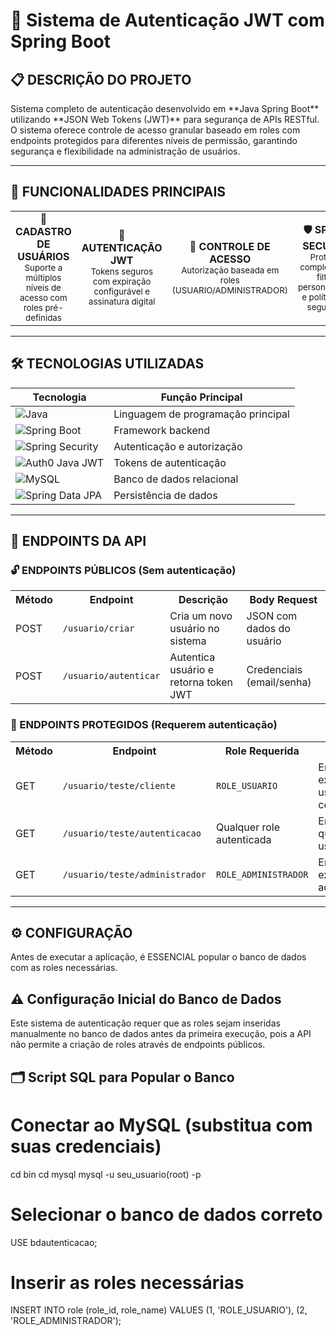 # 🔐 Sistema de Autenticação JWT com Spring Boot

## 📋 DESCRIÇÃO DO PROJETO
<div class="center">
  Sistema completo de autenticação desenvolvido em **Java Spring Boot** utilizando **JSON Web Tokens (JWT)** para segurança de APIs RESTful. O sistema oferece controle de acesso granular baseado em roles com endpoints protegidos para diferentes níveis de permissão, garantindo segurança e flexibilidade na administração de usuários.
</div>

---

## 🚀 FUNCIONALIDADES PRINCIPAIS

<table>
  <tr>
    <td align="center" width="25%">
      <strong>👥 CADASTRO DE USUÁRIOS</strong><br>
      <small>Suporte a múltiplos níveis de acesso com roles pré-definidas</small>
    </td>
    <td align="center" width="25%">
      <strong>🔐 AUTENTICAÇÃO JWT</strong><br>
      <small>Tokens seguros com expiração configurável e assinatura digital</small>
    </td>
    <td align="center" width="25%">
      <strong>🎯 CONTROLE DE ACESSO</strong><br>
      <small>Autorização baseada em roles (USUARIO/ADMINISTRADOR)</small>
    </td>
    <td align="center" width="25%">
      <strong>🛡️ SPRING SECURITY</strong><br>
      <small>Proteção completa com filtros personalizados e políticas de segurança</small>
    </td>
  </tr>
</table>

---

## 🛠️ TECNOLOGIAS UTILIZADAS


<div align="center">

| **Tecnologia** | **Função Principal** |
|----------------|----------------------|
| ![Java](https://img.shields.io/badge/Java-21-orange) | Linguagem de programação principal |
| ![Spring Boot](https://img.shields.io/badge/Spring%20Boot-3.5.5-green) | Framework backend |
| ![Spring Security](https://img.shields.io/badge/Spring%20Security-6.x-blue) | Autenticação e autorização |
| ![Auth0 Java JWT](https://img.shields.io/badge/Auth0%20Java%20JWT-4.4.0-purple) | Tokens de autenticação |
| ![MySQL](https://img.shields.io/badge/MySQL-8.0-blue) | Banco de dados relacional |
| ![Spring Data JPA](https://img.shields.io/badge/Spring%20Data%20JPA-3.x-lightgrey) | Persistência de dados |

</div>


---

## 🔌 ENDPOINTS DA API

### 🔓 ENDPOINTS PÚBLICOS (Sem autenticação)

<table>
  <tr>
    <th>Método</th>
    <th>Endpoint</th>
    <th>Descrição</th>
    <th>Body Request</th>
  </tr>
  <tr>
    <td>POST</td>
    <td><code>/usuario/criar</code></td>
    <td>Cria um novo usuário no sistema</td>
    <td>JSON com dados do usuário</td>
  </tr>
  <tr>
    <td>POST</td>
    <td><code>/usuario/autenticar</code></td>
    <td>Autentica usuário e retorna token JWT</td>
    <td>Credenciais (email/senha)</td>
  </tr>
</table>

### 🔐 ENDPOINTS PROTEGIDOS (Requerem autenticação)

<table>
  <tr>
    <th>Método</th>
    <th>Endpoint</th>
    <th>Role Requerida</th>
    <th>Descrição</th>
  </tr>
  <tr>
    <td>GET</td>
    <td><code>/usuario/teste/cliente</code></td>
    <td><code>ROLE_USUARIO</code></td>
    <td>Endpoint exclusivo para usuários comuns</td>
  </tr>
  <tr>
    <td>GET</td>
    <td><code>/usuario/teste/autenticacao</code></td>
    <td>Qualquer role autenticada</td>
    <td>Endpoint para qualquer usuário logado</td>
  </tr>
  <tr>
    <td>GET</td>
    <td><code>/usuario/teste/administrador</code></td>
    <td><code>ROLE_ADMINISTRADOR</code></td>
    <td>Endpoint exclusivo para administradores</td>
  </tr>
</table>

---

## ⚙️ CONFIGURAÇÃO

Antes de executar a aplicação, é ESSENCIAL popular o banco de dados com as roles necessárias.

## ⚠️ Configuração Inicial do Banco de Dados
Este sistema de autenticação requer que as roles sejam inseridas manualmente no banco de dados antes da primeira execução, pois a API não permite a criação de roles através de endpoints públicos.

## 🗂️ Script SQL para Popular o Banco
# Conectar ao MySQL (substitua com suas credenciais)
cd bin
cd mysql
mysql -u seu_usuario(root) -p

# Selecionar o banco de dados correto
USE bdautenticacao;

# Inserir as roles necessárias
INSERT INTO role (role_id, role_name) VALUES
(1, 'ROLE_USUARIO'),
(2, 'ROLE_ADMINISTRADOR');

